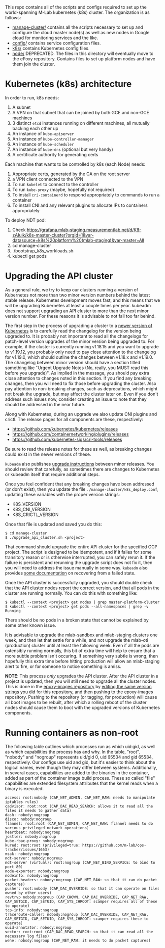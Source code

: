 This repo contains all of the scripts and configs required to set up the
world-spanning M-Lab kubernetes (k8s) cluster.  The organization is as follows:
- [manage-cluster/](manager-cluster/) contains all the scripts necessary to set
  up and configure the cloud master node(s) as well as new nodes in Google cloud
  for monitoring services and the like.
- [config/](config/) contains service configuration files.
- [k8s/](k8s/) contains Kubernetes config files.
- [node/](node/) DEPRECATED. The files in this directory will eventually move to
  the ePoxy repository. Contains files to set up platform nodes and have them
  join the cluster.

# Kubernetes (k8s) architecture

In order to run, k8s needs:

1. A subnet
2. A VPN on that subnet that can be joined by both GCE and non-GCE machines
3. 3 distinct `etcd` instances running on different machines, all mutually backing each other up
4. An instance of `kube-apiserver`
5. An instance of `kube-controller-manager`
6. An instance of `kube-scheduler`
7. An instance of `kube-dns` (optional but very handy)
8. A certificate authority for generating certs

Each machine that wants to be controlled by k8s (each Node) needs:

1. Appropriate certs, generated by the CA on the root server
2. a VPN client connected to the VPN
3. To run `kubelet` to connect to the controller
4. To run `kube-proxy` (maybe, hopefully not required)
5. To install `cri-containerd` to respond appropriately to commands to run a
   container
6. To install CNI and any relevant plugins to allocate IPs to containers
   appropriately

To deploy NDT pod:

1. Check https://grafana.mlab-staging.measurementlab.net/d/K8-zAIuik/k8s-master-cluster?orgId=1&var-datasource=k8s%20platform%20(mlab-staging)&var-master=All
1. cd manage-cluster
1. ./bootstrap_k8s_workloads.sh
1. kubectl get pods

# Upgrading the API cluster

As a general rule, we try to keep our clusters running a version of Kubernetes
not more than two minor version numbers behind the latest stable release.
Kubernetes development moves fast, and this means that we will be upgrading
Kubernetes at least a couple times per year. kubeadm does not support upgrading
an API cluster to more than the next minor version number. For these reasons it
is advisable to not fall too far behind.

The first step in the process of upgrading a cluster to a [newer version of
Kubernetes](https://github.com/kubernetes/kubernetes/releases) is to carefully
read the changelog for the version being upgraded to. It is probably not
important to read all the changelogs for patch-level version upgrades of the
minor version being upgraded to. For example, if the cluster is currently
running v1.18.15 and you want to upgrade to v1.19.12, you probably only need to
pay close attention to the changelog for v1.19.0, which should outline the
changes between v1.18.x and v1.19.0. The changelog between minor version should
have a section titled something like "Urgent Upgrade Notes (No, really, you
MUST read this before you upgrade)". As implied in the message, you should pay
extra close attention to changes noted in this section.  If you find any
breaking changes, then you will need to fix those before upgrading the cluster.
Also pay attention to non-breaking changes, such as deprecations, which might
not break the upgrade, but may affect the cluster later on. Even if you don't
address such issues now, consider creating an issue to note that they should be
addressed in the near future.

Along with Kubernetes, during an upgrade we also update CNI plugins and crictl.
The release pages for all components are these, respectively:

* https://github.com/kubernetes/kubernetes/releases
* https://github.com/containernetworking/plugins/releases
* https://github.com/kubernetes-sigs/cri-tools/releases

Be sure to read the release notes for these as well, as breaking changes could
exist in the newer versions of these.

`kubeadm` also publishes [upgrade
instructions](https://kubernetes.io/docs/tasks/administer-cluster/kubeadm/kubeadm-upgrade/)
between minor releases. You should review that carefully, as sometimes there
are changes to Kubernetes or kubeadm itself that require additional steps.

Once you feel confident that any breaking changes have been addressed (or don't
exist), then you update the file `./manage-cluster/k8s_deploy.conf`, updating
these variables with the proper version strings:

* K8S\_VERSION
* K8S\_CNI\_VERSION
* K8S\_CRICTL\_VERSION

Once that file is updated and saved you do this:

```
$ cd manage-cluster
$ ./upgrade_api_cluster.sh <project>
```

That command should upgrade the entire API cluster for the specified GCP
project. The script is designed to be idempotent, and if it failes for some
transitory reason or is otherwise interrupted, you can safely rerun it. If the
failure is persistent and rerunning the upgrade script does not fix it, then
you will need to address the issue manually in some way. `kubeadm` also
provides [some
documentation](https://kubernetes.io/docs/tasks/administer-cluster/kubeadm/kubeadm-upgrade/#recovering-from-a-failure-state)
on recovering from a failed state.

Once the API cluster is successfully upgraded, you should double check that the
API cluster nodes report the correct version, and that all pods in the cluster
are running normally. You can do this with something like:

```
$ kubectl --context <project> get nodes | grep master-platform-cluster
$ kubectl --context <project> get pods --all-namespaces | grep -v Running
```

There should be no pods in a broken state that cannot be explained by some
other known issue.

It is advisable to upgrade the mlab-sandbox and mlab-staging clusters one week,
and then let that settle for a while, and not upgrade the mlab-oti (production)
cluster until at least the following week. Even if all the pods are ostensibly
running normally, this bit of extra time will help to ensure that a more subtle
problem isn't occuring. If something very subtle is wrong, then hopefully this
extra time before hitting production will allow an mlab-staging alert to fire,
or for someone to notice something is amiss.

**NOTE**: This process _only_ upgrades the API cluster. After the API cluster in
a project is updated, then you will still need to upgrade all the cluster
nodes. This is done in the [epoxy-images
repository](https://github.com/m-lab/epoxy-images) by [editing the same version
strings](https://github.com/m-lab/epoxy-images/blob/master/config.sh#L6) you
did for this repository, and then pushing to the epoxy-images repository.
Pushing to the repository (or tagging, for production) will cause all boot
images to be rebuilt, after which a rolling reboot of the cluster nodes should
cause them to boot with the upgraded versions of Kubernetes components.

# Running containers as non-root
The following table outlines which processes run as which uid:gid, as well as
which capabilities the process has and why. In the table, "root", "nobody"
and "nogroup" represents uid/gid 0, uid 65534 and gid 65534, respectively. Our
configs use uid and gid, but it's easier to think about the logical names, even
though they may differ between systems.  Additionally, in several cases,
capabilities are added to the binaries in the container, added as part of the
container image build process. These so called "file" capabilities are extended
filesystem attributes that the kernel reads when a binary is executed.

```
access: root:nobody (CAP_NET_ADMIN, CAP_NET_RAW: needs to manipulate iptables rules)
cadvisor: root:root (CAP_DAC_READ_SEARCH: allows it to read all the files it needs to gather data)
dash: nobody:nogroup
disco: nobody:nogroup
flannel: root:root (CAP_NET_ADMIN, CAP_NET_RAW: flannel needs to do various privileged network operations)
heartbeat: nobody:nogroup
jostler: nobody:nogroup
kube-rbac-proxy: nobody:nogroup
kured: root:root (privileged=true: https://github.com/m-lab/ops-tracker/issues/1653)
msak: nobody:nogroup
ndt-server: nobody:nogroup
ndt-server (virtual): root:nogroup (CAP_NET_BIND_SERVICE: to bind to port 80)
node-exporter: nobody:nogroup
nodeinfo: nobody:nogroup
packet-headers: nobody:nogroup (CAP_NET_RAW: so that it can do packet captures)
pusher: root:nobody (CAP_DAC_OVERRIDE: so that it can operate on files owned by other users)
revtrvp nobody:nogroup (CAP_CHOWN, CAP_DAC_OVERRIDE, CAP_NET_RAW, CAP_SETGID, CAP_SETUID, CAP_SYS_CHROOT: scamper requires all of these to operate)
tcp-info: nobody:nogroup
traceroute-caller: nobody:nogroup (CAP_DAC_OVERRIDE, CAP_NET_RAW, CAP_SETGID, CAP_SETUID, CAP_SYS_CHROOT: scamper requires these to operate)
uuid-annotator: nobody:nogroup
vector: root:root (CAP_DAC_READ_SEARCH: so that it can read all the necessary log files)
wehe: nobody:nogroup (CAP_NET_RAW: it needs to do packet captures)
```

